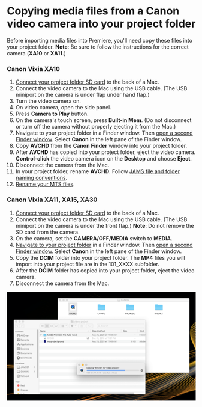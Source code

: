 # Copying media files from a Canon video camera into your project folder

Before importing media files into Premiere, you'll need copy these files into your project folder. **Note**: Be sure to follow the instructions for the correct camera (**XA10** or **XA11**.)

### Canon Vixia XA10

1. [Connect your project folder SD card](connecting-your-project-folder-sd-card.md) to the back of a Mac.
2. Connect the video camera to the Mac using the USB cable. (The USB miniport on the camera is under flap under hand flap.)
3. Turn the video camera on.
4. On video camera, open the side panel.
5. Press **Camera to Play** button.
6. On the camera's touch screen, press **Built-in Mem**. (Do not disconnect or turn off the camera without properly ejecting it from the Mac.)
7. Navigate to your project folder in a Finder window. Then [open a second Finder window](https://jjloomis.gitbooks.io/file-and-folder-management/content/opening-multiple-finder-windows.html). Select **Canon** in the left pane of the Finder window.
8. Copy **AVCHD** from the **Canon Finder** window into your project folder.
9. After **AVCHD** has copied into your project folder, eject the video camera. **Control-click** the video camera icon on the **Desktop** and choose **Eject**.
10. Disconnect the camera from the Mac.
11. In your project folder, rename **AVCHD**. Follow [JAMS file and folder naming conventions](https://jjloomis.gitbook.io/file-and-folder-management-mac-os-edition/file-and-folder-naming-conventions).&#x20;
12. [Rename your MTS files](previewing-and-renaming-clips-in-finder.md).

### Canon Vixia XA11, XA15, XA30

1. [Connect your project folder SD card](connecting-your-project-folder-sd-card.md) to the back of a Mac.
2. Connect the video camera to the Mac using the USB cable. (The USB miniport on the camera is under the front flap.) **Note**: Do not remove the SD card from the camera.
3. On the camera, set the **CAMERA/OFF/MEDIA** switch to **MEDIA**.&#x20;
4. [Navigate to your project folder](https://jjloomis.gitbook.io/file-and-folder-management-mac-os-edition/navigating-folder-tree) in a Finder window. Then [open a second Finder window](https://jjloomis.gitbook.io/file-and-folder-management-mac-os-edition/opening-multiple-finder-windows). Select **Canon** in the left pane of the Finder window.&#x20;
5. Copy the **DCIM** folder into your project folder. The **MP4** files you will import into your project file are in the 101\_XXXX subfolder.&#x20;
6. After the **DCIM** folder has copied into your project folder, eject the video camera.&#x20;
7. Disconnect the camera from the Mac.

![Copying media files from Canon Vixia XA10 video camera to project folder.](../.gitbook/assets/avchd-to-project-folder.png)
